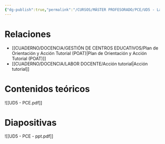 ```yaml
---
{"dg-publish":true,"permalink":"/CURSOS/MÁSTER PROFESORADO/PCE/UD5 - La tutoría. Procesos de interacción en el aula./"}
---
```


# Relaciones
- [[CUADERNO/DOCENCIA/GESTIÓN DE CENTROS EDUCATIVOS/Plan de Orientación y Acción Tutorial (POAT)\|Plan de Orientación y Acción Tutorial (POAT)]]
- [[CUADERNO/DOCENCIA/LABOR DOCENTE/Acción tutorial\|Acción tutorial]]
# Contenidos teóricos
![[UD5 - PCE.pdf]]
# Diapositivas
![[UD5 - PCE - ppt.pdf]]